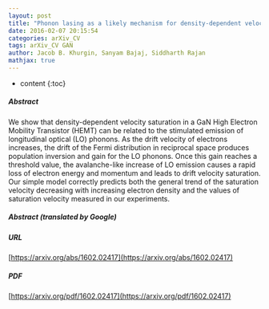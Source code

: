 ```yaml
---
layout: post
title: "Phonon lasing as a likely mechanism for density-dependent velocity saturation in GaN transistors"
date: 2016-02-07 20:15:54
categories: arXiv_CV
tags: arXiv_CV GAN
author: Jacob B. Khurgin, Sanyam Bajaj, Siddharth Rajan
mathjax: true
---
```


* content
{:toc}

##### Abstract
We show that density-dependent velocity saturation in a GaN High Electron Mobility Transistor (HEMT) can be related to the stimulated emission of longitudinal optical (LO) phonons. As the drift velocity of electrons increases, the drift of the Fermi distribution in reciprocal space produces population inversion and gain for the LO phonons. Once this gain reaches a threshold value, the avalanche-like increase of LO emission causes a rapid loss of electron energy and momentum and leads to drift velocity saturation. Our simple model correctly predicts both the general trend of the saturation velocity decreasing with increasing electron density and the values of saturation velocity measured in our experiments.

##### Abstract (translated by Google)


##### URL
[https://arxiv.org/abs/1602.02417](https://arxiv.org/abs/1602.02417)

##### PDF
[https://arxiv.org/pdf/1602.02417](https://arxiv.org/pdf/1602.02417)

